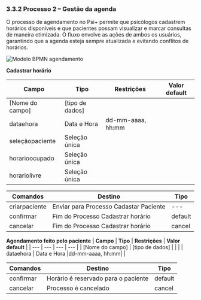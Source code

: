 ### 3.3.2 Processo 2 – Gestão da agenda

O processo de agendamento no Psi+ permite que psicólogos cadastrem horários disponíveis e que pacientes possam visualizar e marcar consultas de maneira otimizada. O fluxo envolve as ações de ambos os usuários, garantindo que a agenda esteja sempre atualizada e evitando conflitos de horários.


![Modelo BPMN agendamento](images/diagramaAgendamento.png)

**Cadastrar horário**

| **Campo**       | **Tipo**         | **Restrições** | **Valor default** |
| ---             | ---              | ---            | ---               |
| [Nome do campo] | [tipo de dados]  |                |                   |
| dataehora       | Data e Hora      |dd-mm-aaaa, hh:mm|                   |
| seleçãopaciente       | Seleção única     ||                   |
| horarioocupado       | Seleção única     ||                   |
| horariolivre       | Seleção única     ||                   |

| **Comandos**         |  **Destino**                   | **Tipo**          |
| ---                  | ---                            | ---               |
| criarpaciente                | Enviar para Processo Cadastar Paciente| ---               |
| confirmar | Fim do Processo Cadastrar horário| default|
| cancelar| Fim do Processo Cadastrar horário|cancel|


**Agendamento feito pelo paciente**
| **Campo**       | **Tipo**         | **Restrições** | **Valor default** |
| ---             | ---              | ---            | ---               |
| [Nome do campo] | [tipo de dados]  |                |                   |
| dataehora       | Data e Hora      |dd-mm-aaaa, hh:mm|                   |

| **Comandos**         |  **Destino**                   | **Tipo**          |
| ---                  | ---                            | ---               |
| confirmar | Horário é reservado para o paciente | default|
| cancelar| Processo é cancelado |cancel|
